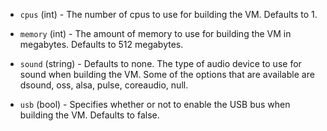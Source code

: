 <!-- Code generated from the comments of the HWConfig struct in builder/virtualbox/common/hw_config.go; DO NOT EDIT MANUALLY -->

-   `cpus` (int) - The number of cpus to use for building the VM.
    Defaults to 1.
    
-   `memory` (int) - The amount of memory to use for building the VM
    in megabytes. Defaults to 512 megabytes.
    
-   `sound` (string) - Defaults to none. The type of audio device to use for
    sound when building the VM. Some of the options that are available are
    dsound, oss, alsa, pulse, coreaudio, null.
    
-   `usb` (bool) - Specifies whether or not to enable the USB bus when
    building the VM. Defaults to false.
    